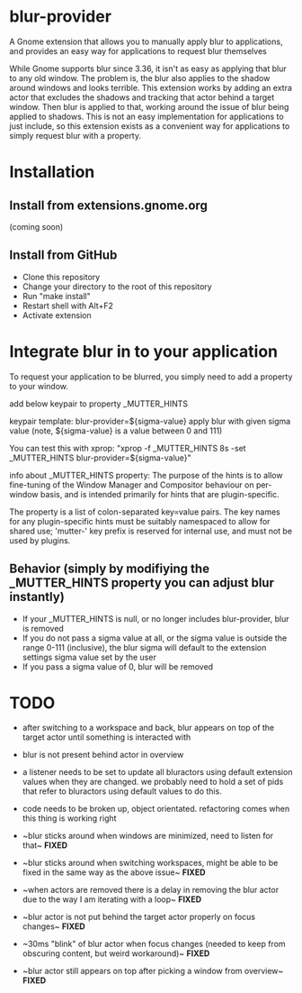 # blur-provider
A Gnome extension that allows you to manually apply blur to applications, and provides an easy way for applications to request blur themselves

While Gnome supports blur since 3.36, it isn't as easy as applying that blur to any old window. The problem is, the blur also applies to the shadow around windows and looks terrible. This extension works by adding an extra actor that excludes the shadows and tracking that actor behind a target window. Then blur is applied to that, working around the issue of blur being applied to shadows. This is not an easy implementation for applications to just include, so this extension exists as a convenient way for applications to simply request blur with a property.

# Installation
## Install from extensions.gnome.org 
(coming soon)
## Install from GitHub
- Clone this repository
- Change your directory to the root of this repository
- Run "make install"
- Restart shell with Alt+F2
- Activate extension

# Integrate blur in to your application
To request your application to be blurred, you simply need to add a property to your window.

add below keypair to property _MUTTER_HINTS

keypair template: blur-provider=${sigma-value} apply blur with given sigma value
(note, ${sigma-value} is a value between 0 and 111)

You can test this with xprop: "xprop -f _MUTTER_HINTS 8s -set _MUTTER_HINTS blur-provider=${sigma-value}"

info about _MUTTER_HINTS property:
The purpose of the hints is to allow fine-tuning of the Window Manager and
Compositor behaviour on per-window basis, and is intended primarily for
hints that are plugin-specific.

The property is a list of colon-separated key=value pairs. The key names for
any plugin-specific hints must be suitably namespaced to allow for shared
use; 'mutter-' key prefix is reserved for internal use, and must not be used
by plugins.

## Behavior (simply by modifiying the \_MUTTER_HINTS property you can adjust blur instantly)
- If your \_MUTTER_HINTS is null, or no longer includes blur-provider, blur is removed
- If you do not pass a sigma value at all, or the sigma value is outside the range 0-111 (inclusive), the blur sigma will default to the extension settings sigma value set by the user
- If you pass a sigma value of 0, blur will be removed

# TODO
- after switching to a workspace and back, blur appears on top of the target actor until something is interacted with
- blur is not present behind actor in overview
- a listener needs to be set to update all bluractors using default extension values when they are changed. we probably need to hold a set of pids that refer to bluractors using default values to do this.
- code needs to be broken up, object orientated. refactoring comes when this thing is working right

- ~blur sticks around when windows are minimized, need to listen for that~ **FIXED**
- ~blur sticks around when switching workspaces, might be able to be fixed in the same way as the above issue~ **FIXED**
- ~when actors are removed there is a delay in removing the blur actor due to the way I am iterating with a loop~ **FIXED**
- ~blur actor is not put behind the target actor properly on focus changes~ **FIXED**
- ~30ms "blink" of blur actor when focus changes (needed to keep from obscuring content, but weird workaround)~ **FIXED**
- ~blur actor still appears on top after picking a window from overview~ **FIXED**
